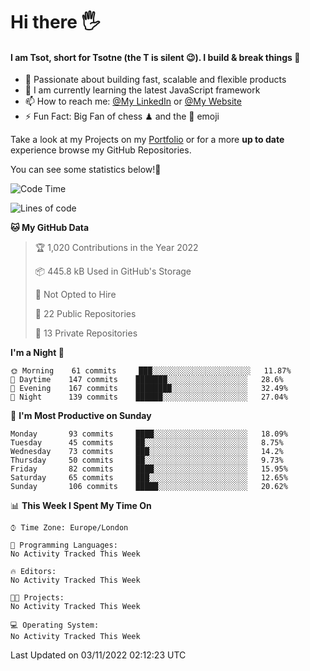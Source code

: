 # Hi there :raised_hand_with_fingers_splayed:
#### I am Tsot, short for Tsotne (the T is silent :wink:). I build & break things :space_invader:
- :telescope: Passionate about building fast, scalable and flexible products
- :seedling: I am currently learning the latest JavaScript framework 
- :mailbox: How to reach me: [@My LinkedIn](https://www.linkedin.com/in/tsotne-gvadzabia/) or [@My Website](https://tsotne.co.uk/contact)
- :zap: Fun Fact: Big Fan of chess ♟ and the 👾 emoji

Take a look at my Projects on my [Portfolio](https://tsotne.co.uk/) or for a more **up to date** experience browse my GitHub Repositories.

You can see some statistics below!:space_invader:
<!--START_SECTION:waka-->
![Code Time](http://img.shields.io/badge/Code%20Time-761%20hrs%202%20mins-blue)

![Lines of code](https://img.shields.io/badge/From%20Hello%20World%20I%27ve%20Written-625%20Thousand%20lines%20of%20code-blue)

**🐱 My GitHub Data** 

> 🏆 1,020 Contributions in the Year 2022
 > 
> 📦 445.8 kB Used in GitHub's Storage 
 > 
> 🚫 Not Opted to Hire
 > 
> 📜 22 Public Repositories 
 > 
> 🔑 13 Private Repositories  
 > 
**I'm a Night 🦉** 

```text
🌞 Morning    61 commits     ███░░░░░░░░░░░░░░░░░░░░░░   11.87% 
🌆 Daytime    147 commits    ███████░░░░░░░░░░░░░░░░░░   28.6% 
🌃 Evening    167 commits    ████████░░░░░░░░░░░░░░░░░   32.49% 
🌙 Night      139 commits    ██████░░░░░░░░░░░░░░░░░░░   27.04%

```
📅 **I'm Most Productive on Sunday** 

```text
Monday       93 commits     ████░░░░░░░░░░░░░░░░░░░░░   18.09% 
Tuesday      45 commits     ██░░░░░░░░░░░░░░░░░░░░░░░   8.75% 
Wednesday    73 commits     ███░░░░░░░░░░░░░░░░░░░░░░   14.2% 
Thursday     50 commits     ██░░░░░░░░░░░░░░░░░░░░░░░   9.73% 
Friday       82 commits     ████░░░░░░░░░░░░░░░░░░░░░   15.95% 
Saturday     65 commits     ███░░░░░░░░░░░░░░░░░░░░░░   12.65% 
Sunday       106 commits    █████░░░░░░░░░░░░░░░░░░░░   20.62%

```


📊 **This Week I Spent My Time On** 

```text
⌚︎ Time Zone: Europe/London

💬 Programming Languages: 
No Activity Tracked This Week

🔥 Editors: 
No Activity Tracked This Week

🐱‍💻 Projects: 
No Activity Tracked This Week

💻 Operating System: 
No Activity Tracked This Week

```


 Last Updated on 03/11/2022 02:12:23 UTC
<!--END_SECTION:waka-->
